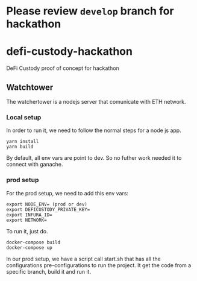 # Please review `develop` branch for hackathon

# defi-custody-hackathon
DeFi Custody proof of concept for hackathon


## Watchtower
The watchertower is a nodejs server that comunicate with ETH network.

### Local setup
In order to run it, we need to follow the normal steps for a node js app.

```
yarn install
yarn build
```

By default, all env vars are point to dev. So no futher work needed it to connect with ganache.

### prod setup
For the prod setup, we need to add this env vars:

```
export NODE_ENV= (prod or dev)
export DEFICUSTODY_PRIVATE_KEY=
export INFURA_ID=
export NETWORK=
```

To run it, just do.
```
docker-compose build
docker-compose up
```

In our prod setup, we have a script call start.sh that has all the configurations pre-configurations to run the project.
It get the code from a specific branch, build it and run it.

